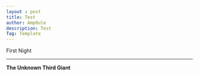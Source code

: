 ```yaml
---
layout : post
title: Test
author: Amp0ule
description: Test
Tag: Template
---
```

First Night

***
**The Unknown Third Giant**

